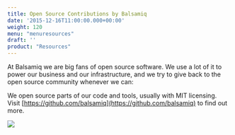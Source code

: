 ```yaml
---
title: Open Source Contributions by Balsamiq
date: '2015-12-16T11:00:00.000+00:00'
weight: 120
menu: "menuresources"
draft: ''
product: "Resources"
---
```


At Balsamiq we are big fans of open source software. We use a lot of it to power our business and our infrastructure, and we try to give back to the open source community whenever we can:

We open source parts of our code and tools, usually with MIT licensing. Visit [https://github.com/balsamiq](https://github.com/balsamiq) to find out more.

[![](https://media.balsamiq.com/img/support/resources/githubbalsamiq.png)](https://github.com/balsamiq)
